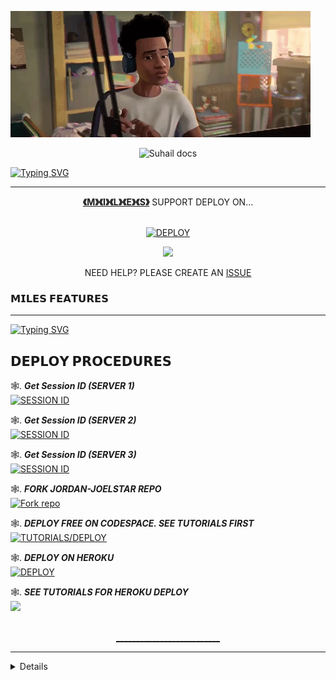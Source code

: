 ![](https://github.com/jamesxtreme/gif/blob/main/919.gif)

<p align="center">
    <img alt="Suhail docs" height="300" src="https://telegra.ph/file/5a06979ab4afb8ab7dccb.jpg">
  </a>
</p>


[![Typing SVG](https://readme-typing-svg.demolab.com/?lines=🕸HI+THERE🕸️;🕷IM+MILES🕷;🎧CREATED+BY+JORDAN-JOELSTAR🎧)](https://git.io/typing-svg)
</p>

---

<p align="center">
  <a href="https://github.com/jamesxtreme/JORDAN-JOELSTAR"><b>《M》《I》《L》《E》《S》</b></a> SUPPORT DEPLOY ON...
</p>

<p align="center">
    <br>
<a href='https://dashboard.heroku.com/new?template=https%3A%2F%2Fgithub.com%2Fjamesxtreme%2FJORDAN-JOELSTAR' target="_blank"><img alt='DEPLOY' src='https://img.shields.io/badge/-HEROKU-blue?style=for-the-badge&logo=heroku&logoColor=white'/></a>


</p>
<p align="center">
  <a href="https://youtu.be/3NdJb6_1cJM"><img src="https://img.shields.io/badge/CodeSpace-blue?colorA=%23ff000&colorB=%23017e40&style=for-the-badge&logo=git&logoColor=white"></a>
</p>
<p align="center">NEED HELP? PLEASE CREATE AN <a href="https://github.com/jamesxtreme/JORDAN-JOELSTAR/issues">ISSUE</a></p>
 



### 𝗠𝗜𝗟𝗘𝗦 𝗙𝗘𝗔𝗧𝗨𝗥𝗘𝗦
---
[![Typing SVG](https://readme-typing-svg.demolab.com/?lines=🕷ANIME,+AI,+GAMES,+FUN;MEDIA,+DOWNLOADER,+LOGO,+EDITS;GROUP,+CHATS,+PRIVACY,+GFX;STICKER,+EMAIL,+CONVERTER,+A-REPLY;AND+MUCH+MORE...🕸)](https://git.io/typing-svg)




 




    
   
## 𝗗𝗘𝗣𝗟𝗢𝗬 𝗣𝗥𝗢𝗖𝗘𝗗𝗨𝗥𝗘𝗦

🕸. ***Get Session ID (SERVER 1)***
    <br>
<a href='https://miles-web-57261ad89e7e.herokuapp.com/' target="_blank"><img alt='SESSION ID' src='https://img.shields.io/badge/Session_id-100000?style=for-the-badge&logo=scan&logoColor=blue&labelColor=black&color=black'/></a>

🕸. ***Get Session ID (SERVER 2)***
    <br>
<a href='https://jweb1-84e086460531.herokuapp.com/' target="_blank"><img alt='SESSION ID' src='https://img.shields.io/badge/Session_id_2-100000?style=for-the-badge&logo=scan&logoColor=blue&labelColor=black&color=black'/></a>

🕸. ***Get Session ID (SERVER 3)***
    <br>
<a href='https://replit.com/@jordanzzz4444/JJ-PAIR#index.js' target="_blank"><img alt='SESSION ID' src='https://img.shields.io/badge/Session_id_3-100000?style=for-the-badge&logo=scan&logoColor=blue&labelColor=black&color=black'/></a>


🕸.  ***FORK JORDAN-JOELSTAR REPO***
    <br>
<a href='https://github.com/Jordan-joelstar/miles/fork' target="_blank"><img alt='Fork repo' src='https://img.shields.io/badge/Fork Repo-100000?style=for-the-badge&logo=scan&logoColor=blue&labelColor=black&color=black'/></a>

🕸. ***DEPLOY FREE ON CODESPACE. SEE TUTORIALS FIRST***
    <br>
<a href='https://youtu.be/3NdJb6_1cJM?si=nLU3m8kcDN0x7OBT' target="_blank"><img alt='TUTORIALS/DEPLOY' src='https://img.shields.io/badge/TUTORIALS/DEPLOY -h?color=black&style=for-the-badge&logo=blue' width="96.35" height="28"/></a></p>

🕸.  ***DEPLOY ON HEROKU***
    <br>
<a href='https://dashboard.heroku.com/new?template=https%3A%2F%2Fgithub.com%2Fjordan-joelstar%2Fmiles' target="_blank"><img alt='DEPLOY' src='https://img.shields.io/badge/-DEPLOY-black?style=for-the-badge&logo=heroku&logoColor=blue'/></a>

🕸.  ***SEE TUTORIALS FOR HEROKU DEPLOY***
    <br>
<a href="https://youtu.be/d6FuP_ARfD0?si=N-g6s9ke9D1sHGCW"><img src="https://img.shields.io/badge/𝗬𝗢𝗨𝗧𝗨𝗕𝗘-black?style=watch%20video-critical?style=for-the-badge&logo=youtube&logoColor=blue">
   <br>

</p>

<p align="center" >
    <br>
    __________________________
    
 
---



 <details close>
<summary>𝗖𝗢𝗡𝗧𝗥𝗜𝗕𝗨𝗧𝗢𝗥𝗦</summary>

| [![SUHAILTECHINFO](https://telegra.ph/file/3d0ebc84bc5d6d7c5f262.jpg?lenght=50width=50)](https://github.com/SuhailTechInfo) |
|----|
| [🕷SUHAILTECHINFO](https://github.com/SuhailTechInfo) |
|  BOT BASE , ERROR FIXES, |

  </div>
  
   ## 
  [`🕷NIMI`](https://wa.me/2349031432649)
  [`🕷COLLINS`](https://wa.me/+64204918166)
  
